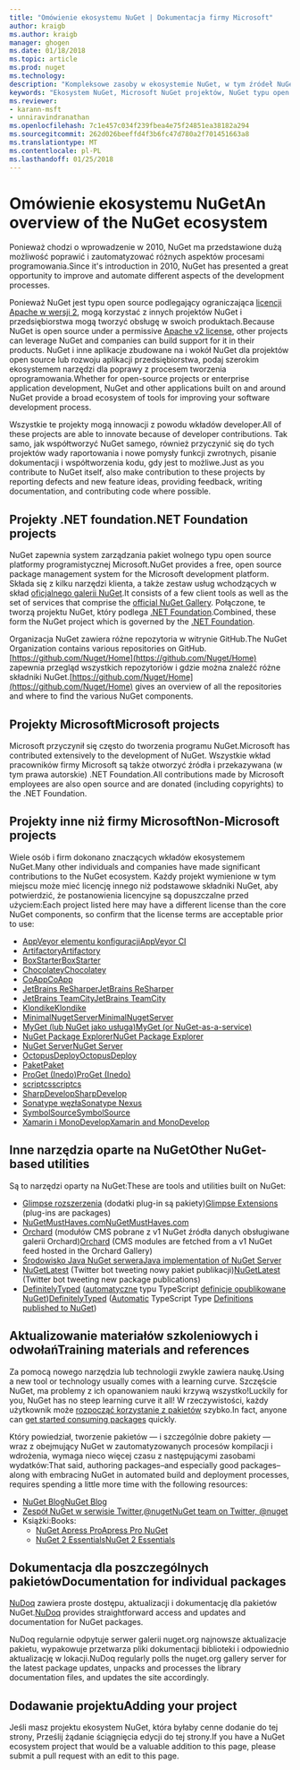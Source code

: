 ```yaml
---
title: "Omówienie ekosystemu NuGet | Dokumentacja firmy Microsoft"
author: kraigb
ms.author: kraigb
manager: ghogen
ms.date: 01/18/2018
ms.topic: article
ms.prod: nuget
ms.technology: 
description: "Kompleksowe zasoby w ekosystemie NuGet, w tym źródeł NuGet, Microsoft NuGet projektów, narzędzia i materiałów szkoleniowych."
keywords: "Ekosystem NuGet, Microsoft NuGet projektów, NuGet typu open source, narzędzia NuGet, materiałów szkoleniowych NuGet"
ms.reviewer:
- karann-msft
- unniravindranathan
ms.openlocfilehash: 7c1e457c034f239fbea4e75f24851ea38182a294
ms.sourcegitcommit: 262d026beeffd4f3b6fc47d780a2f701451663a8
ms.translationtype: MT
ms.contentlocale: pl-PL
ms.lasthandoff: 01/25/2018
---
```

# <a name="an-overview-of-the-nuget-ecosystem"></a><span data-ttu-id="bfdba-104">Omówienie ekosystemu NuGet</span><span class="sxs-lookup"><span data-stu-id="bfdba-104">An overview of the NuGet ecosystem</span></span>

<span data-ttu-id="bfdba-105">Ponieważ chodzi o wprowadzenie w 2010, NuGet ma przedstawione dużą możliwość poprawić i zautomatyzować różnych aspektów procesami programowania.</span><span class="sxs-lookup"><span data-stu-id="bfdba-105">Since it's introduction in 2010, NuGet has presented a great opportunity to improve and automate different aspects of the development processes.</span></span>

<span data-ttu-id="bfdba-106">Ponieważ NuGet jest typu open source podlegający ograniczająca [licencji Apache w wersji 2](http://choosealicense.com/licenses/apache/), mogą korzystać z innych projektów NuGet i przedsiębiorstwa mogą tworzyć obsługę w swoich produktach.</span><span class="sxs-lookup"><span data-stu-id="bfdba-106">Because NuGet is open source under a permissive [Apache v2 license](http://choosealicense.com/licenses/apache/), other projects can leverage NuGet and companies can build support for it in their products.</span></span> <span data-ttu-id="bfdba-107">NuGet i inne aplikacje zbudowane na i wokół NuGet dla projektów open source lub rozwoju aplikacji przedsiębiorstwa, podaj szerokim ekosystemem narzędzi dla poprawy z procesem tworzenia oprogramowania.</span><span class="sxs-lookup"><span data-stu-id="bfdba-107">Whether for open-source projects or enterprise application development, NuGet and other applications built on and around NuGet provide a broad ecosystem of tools for improving your software development process.</span></span>

<span data-ttu-id="bfdba-108">Wszystkie te projekty mogą innowacji z powodu wkładów developer.</span><span class="sxs-lookup"><span data-stu-id="bfdba-108">All of these projects are able to innovate because of developer contributions.</span></span> <span data-ttu-id="bfdba-109">Tak samo, jak współtworzyć NuGet samego, również przyczynić się do tych projektów wady raportowania i nowe pomysły funkcji zwrotnych, pisanie dokumentacji i współtworzenia kodu, gdy jest to możliwe.</span><span class="sxs-lookup"><span data-stu-id="bfdba-109">Just as you contribute to NuGet itself, also make contribution to these projects by reporting defects and new feature ideas, providing feedback, writing documentation, and contributing code where possible.</span></span>

## <a name="net-foundation-projects"></a><span data-ttu-id="bfdba-110">Projekty .NET foundation</span><span class="sxs-lookup"><span data-stu-id="bfdba-110">.NET Foundation projects</span></span>

<span data-ttu-id="bfdba-111">NuGet zapewnia system zarządzania pakiet wolnego typu open source platformy programistycznej Microsoft.</span><span class="sxs-lookup"><span data-stu-id="bfdba-111">NuGet provides a free, open source package management system for the Microsoft development platform.</span></span> <span data-ttu-id="bfdba-112">Składa się z kilku narzędzi klienta, a także zestaw usług wchodzących w skład [oficjalnego galerii NuGet](http://www.nuget.org).</span><span class="sxs-lookup"><span data-stu-id="bfdba-112">It consists of a few client tools as well as the set of services that comprise the [official NuGet Gallery](http://www.nuget.org).</span></span> <span data-ttu-id="bfdba-113">Połączone, te tworzą projektu NuGet, który podlega [.NET Foundation](http://www.dotnetfoundation.org/).</span><span class="sxs-lookup"><span data-stu-id="bfdba-113">Combined, these form the NuGet project which is governed by the [.NET Foundation](http://www.dotnetfoundation.org/).</span></span>

<span data-ttu-id="bfdba-114">Organizacja NuGet zawiera różne repozytoria w witrynie GitHub.</span><span class="sxs-lookup"><span data-stu-id="bfdba-114">The NuGet Organization contains various repositories on GitHub.</span></span> <span data-ttu-id="bfdba-115">[https://github.com/Nuget/Home](https://github.com/Nuget/Home) zapewnia przegląd wszystkich repozytoriów i gdzie można znaleźć różne składniki NuGet.</span><span class="sxs-lookup"><span data-stu-id="bfdba-115">[https://github.com/Nuget/Home](https://github.com/Nuget/Home) gives an overview of all the repositories and where to find the various NuGet components.</span></span>

## <a name="microsoft-projects"></a><span data-ttu-id="bfdba-116">Projekty Microsoft</span><span class="sxs-lookup"><span data-stu-id="bfdba-116">Microsoft projects</span></span>

<span data-ttu-id="bfdba-117">Microsoft przyczynił się często do tworzenia programu NuGet.</span><span class="sxs-lookup"><span data-stu-id="bfdba-117">Microsoft has contributed extensively to the development of NuGet.</span></span> <span data-ttu-id="bfdba-118">Wszystkie wkład pracowników firmy Microsoft są także otworzyć źródła i przekazywana (w tym prawa autorskie) .NET Foundation.</span><span class="sxs-lookup"><span data-stu-id="bfdba-118">All contributions made by Microsoft employees are also open source and are donated (including copyrights) to the .NET Foundation.</span></span>

## <a name="non-microsoft-projects"></a><span data-ttu-id="bfdba-119">Projekty inne niż firmy Microsoft</span><span class="sxs-lookup"><span data-stu-id="bfdba-119">Non-Microsoft projects</span></span>

<span data-ttu-id="bfdba-120">Wiele osób i firm dokonano znaczących wkładów ekosystemem NuGet.</span><span class="sxs-lookup"><span data-stu-id="bfdba-120">Many other individuals and companies have made significant contributions to the NuGet ecosystem.</span></span> <span data-ttu-id="bfdba-121">Każdy projekt wymienione w tym miejscu może mieć licencję innego niż podstawowe składniki NuGet, aby potwierdzić, że postanowienia licencyjne są dopuszczalne przed użyciem:</span><span class="sxs-lookup"><span data-stu-id="bfdba-121">Each project listed here may have a different license than the core NuGet components, so confirm that the license terms are acceptable prior to use:</span></span>

- [<span data-ttu-id="bfdba-122">AppVeyor elementu konfiguracji</span><span class="sxs-lookup"><span data-stu-id="bfdba-122">AppVeyor CI</span></span>](https://www.appveyor.com/)
- [<span data-ttu-id="bfdba-123">Artifactory</span><span class="sxs-lookup"><span data-stu-id="bfdba-123">Artifactory</span></span>](https://www.jfrog.com/artifactory/)
- [<span data-ttu-id="bfdba-124">BoxStarter</span><span class="sxs-lookup"><span data-stu-id="bfdba-124">BoxStarter</span></span>](http://boxstarter.org/)
- [<span data-ttu-id="bfdba-125">Chocolatey</span><span class="sxs-lookup"><span data-stu-id="bfdba-125">Chocolatey</span></span>](https://chocolatey.org/)
- [<span data-ttu-id="bfdba-126">CoApp</span><span class="sxs-lookup"><span data-stu-id="bfdba-126">CoApp</span></span>](http://coapp.org/)
- [<span data-ttu-id="bfdba-127">JetBrains ReSharper</span><span class="sxs-lookup"><span data-stu-id="bfdba-127">JetBrains ReSharper</span></span>](https://resharper-plugins.jetbrains.com/)
- [<span data-ttu-id="bfdba-128">JetBrains TeamCity</span><span class="sxs-lookup"><span data-stu-id="bfdba-128">JetBrains TeamCity</span></span>](https://www.jetbrains.com/teamcity/)
- [<span data-ttu-id="bfdba-129">Klondike</span><span class="sxs-lookup"><span data-stu-id="bfdba-129">Klondike</span></span>](https://github.com/themotleyfool/Klondike)
- [<span data-ttu-id="bfdba-130">MinimalNugetServer</span><span class="sxs-lookup"><span data-stu-id="bfdba-130">MinimalNugetServer</span></span>](https://github.com/TanukiSharp/MinimalNugetServer)
- [<span data-ttu-id="bfdba-131">MyGet (lub NuGet jako usługa)</span><span class="sxs-lookup"><span data-stu-id="bfdba-131">MyGet (or NuGet-as-a-service)</span></span>](http://www.myget.org/)
- [<span data-ttu-id="bfdba-132">NuGet Package Explorer</span><span class="sxs-lookup"><span data-stu-id="bfdba-132">NuGet Package Explorer</span></span>](https://github.com/NuGetPackageExplorer/NuGetPackageExplorer)
- [<span data-ttu-id="bfdba-133">NuGet Server</span><span class="sxs-lookup"><span data-stu-id="bfdba-133">NuGet Server</span></span>](http://nugetserver.net/)
- [<span data-ttu-id="bfdba-134">OctopusDeploy</span><span class="sxs-lookup"><span data-stu-id="bfdba-134">OctopusDeploy</span></span>](https://octopus.com/)
- [<span data-ttu-id="bfdba-135">Paket</span><span class="sxs-lookup"><span data-stu-id="bfdba-135">Paket</span></span>](https://fsprojects.github.io/Paket/)
- [<span data-ttu-id="bfdba-136">ProGet (Inedo)</span><span class="sxs-lookup"><span data-stu-id="bfdba-136">ProGet (Inedo)</span></span>](http://inedo.com/proget)
- [<span data-ttu-id="bfdba-137">scriptcs</span><span class="sxs-lookup"><span data-stu-id="bfdba-137">scriptcs</span></span>](http://scriptcs.net/)
- [<span data-ttu-id="bfdba-138">SharpDevelop</span><span class="sxs-lookup"><span data-stu-id="bfdba-138">SharpDevelop</span></span>](http://community.sharpdevelop.net/blogs/mattward/archive/2011/01/23/NuGetSupportInSharpDevelop.aspx)
- [<span data-ttu-id="bfdba-139">Sonatype węzła</span><span class="sxs-lookup"><span data-stu-id="bfdba-139">Sonatype Nexus</span></span>](http://www.sonatype.com/nexus-repository-sonatype)
- [<span data-ttu-id="bfdba-140">SymbolSource</span><span class="sxs-lookup"><span data-stu-id="bfdba-140">SymbolSource</span></span>](http://www.symbolsource.org/Public)
- [<span data-ttu-id="bfdba-141">Xamarin i MonoDevelop</span><span class="sxs-lookup"><span data-stu-id="bfdba-141">Xamarin and MonoDevelop</span></span>](https://github.com/mrward/monodevelop-nuget-addin)

## <a name="other-nuget-based-utilities"></a><span data-ttu-id="bfdba-142">Inne narzędzia oparte na NuGet</span><span class="sxs-lookup"><span data-stu-id="bfdba-142">Other NuGet-based utilities</span></span>

<span data-ttu-id="bfdba-143">Są to narzędzi oparty na NuGet:</span><span class="sxs-lookup"><span data-stu-id="bfdba-143">These are tools and utilities built on NuGet:</span></span>

- <span data-ttu-id="bfdba-144">[Glimpse rozszerzenia](http://getglimpse.com/Packages) (dodatki plug-in są pakiety)</span><span class="sxs-lookup"><span data-stu-id="bfdba-144">[Glimpse Extensions](http://getglimpse.com/Packages) (plug-ins are packages)</span></span>
- [<span data-ttu-id="bfdba-145">NuGetMustHaves.com</span><span class="sxs-lookup"><span data-stu-id="bfdba-145">NuGetMustHaves.com</span></span>](http://nugetmusthaves.com/)
- <span data-ttu-id="bfdba-146">[Orchard](http://www.orchardproject.net/) (modułów CMS pobrane z v1 NuGet źródła danych obsługiwane galerii Orchard)</span><span class="sxs-lookup"><span data-stu-id="bfdba-146">[Orchard](http://www.orchardproject.net/) (CMS modules are fetched from a v1 NuGet feed hosted in the Orchard Gallery)</span></span>
- [<span data-ttu-id="bfdba-147">Środowisko Java NuGet serwera</span><span class="sxs-lookup"><span data-stu-id="bfdba-147">Java implementation of NuGet Server</span></span>](http://jonnyzzz.com/blog/2012/03/07/nuget-server-in-pure-java/)
- <span data-ttu-id="bfdba-148">[NuGetLatest](https://twitter.com/NuGetLatest) (Twitter bot tweeting nowy pakiet publikacji)</span><span class="sxs-lookup"><span data-stu-id="bfdba-148">[NuGetLatest](https://twitter.com/NuGetLatest) (Twitter bot tweeting new package publications)</span></span>
- <span data-ttu-id="bfdba-149">[DefinitelyTyped](http://definitelytyped.org/) ([automatyczne](https://github.com/DefinitelyTyped/NugetAutomation/) typu TypeScript [definicje opublikowane NuGet](http://www.nuget.org/packages?q=DefinitelyTyped))</span><span class="sxs-lookup"><span data-stu-id="bfdba-149">[DefinitelyTyped](http://definitelytyped.org/) ([Automatic](https://github.com/DefinitelyTyped/NugetAutomation/) TypeScript Type [Definitions published to NuGet](http://www.nuget.org/packages?q=DefinitelyTyped))</span></span>

## <a name="training-materials-and-references"></a><span data-ttu-id="bfdba-150">Aktualizowanie materiałów szkoleniowych i odwołań</span><span class="sxs-lookup"><span data-stu-id="bfdba-150">Training materials and references</span></span>

<span data-ttu-id="bfdba-151">Za pomocą nowego narzędzia lub technologii zwykle zawiera naukę.</span><span class="sxs-lookup"><span data-stu-id="bfdba-151">Using a new tool or technology usually comes with a learning curve.</span></span> <span data-ttu-id="bfdba-152">Szczęście NuGet, ma problemy z ich opanowaniem nauki krzywą wszystko!</span><span class="sxs-lookup"><span data-stu-id="bfdba-152">Luckily for you, NuGet has no steep learning curve it all!</span></span> <span data-ttu-id="bfdba-153">W rzeczywistości, każdy użytkownik może [rozpocząć korzystanie z pakietów](../quickstart/use-a-package.md) szybko.</span><span class="sxs-lookup"><span data-stu-id="bfdba-153">In fact, anyone can [get started consuming packages](../quickstart/use-a-package.md) quickly.</span></span>

<span data-ttu-id="bfdba-154">Który powiedział, tworzenie pakietów — i szczególnie dobre pakiety — wraz z obejmujący NuGet w zautomatyzowanych procesów kompilacji i wdrożenia, wymaga nieco więcej czasu z następującymi zasobami wydatków:</span><span class="sxs-lookup"><span data-stu-id="bfdba-154">That said, authoring packages–and especially good packages–along with  embracing NuGet in automated build and deployment processes, requires spending a little more time with the following resources:</span></span>

- [<span data-ttu-id="bfdba-155">NuGet Blog</span><span class="sxs-lookup"><span data-stu-id="bfdba-155">NuGet Blog</span></span>](http://blog.nuget.org/)
- [<span data-ttu-id="bfdba-156">Zespół NuGet w serwisie Twitter,@nuget</span><span class="sxs-lookup"><span data-stu-id="bfdba-156">NuGet team on Twitter, @nuget</span></span>](http://twitter.com/nuget)
- <span data-ttu-id="bfdba-157">Książki:</span><span class="sxs-lookup"><span data-stu-id="bfdba-157">Books:</span></span>
  - [<span data-ttu-id="bfdba-158">NuGet Apress Pro</span><span class="sxs-lookup"><span data-stu-id="bfdba-158">Apress Pro NuGet</span></span>](http://bit.ly/ProNuGet)
  - [<span data-ttu-id="bfdba-159">NuGet 2 Essentials</span><span class="sxs-lookup"><span data-stu-id="bfdba-159">NuGet 2 Essentials</span></span>](http://www.amazon.com/NuGet-2-Essentials-Damir-Arh-ebook/dp/B00GTQD5M4)

## <a name="documentation-for-individual-packages"></a><span data-ttu-id="bfdba-160">Dokumentacja dla poszczególnych pakietów</span><span class="sxs-lookup"><span data-stu-id="bfdba-160">Documentation for individual packages</span></span>

<span data-ttu-id="bfdba-161">[NuDoq](http://nudoq.org) zawiera proste dostępu, aktualizacji i dokumentację dla pakietów NuGet.</span><span class="sxs-lookup"><span data-stu-id="bfdba-161">[NuDoq](http://nudoq.org) provides straightforward access and updates and documentation for NuGet packages.</span></span>

<span data-ttu-id="bfdba-162">NuDoq regularnie odpytuje serwer galerii nuget.org najnowsze aktualizacje pakietu, wypakowuje przetwarza pliki dokumentacji biblioteki i odpowiednio aktualizację w lokacji.</span><span class="sxs-lookup"><span data-stu-id="bfdba-162">NuDoq regularly polls the nuget.org gallery server for the latest package updates, unpacks and processes the library documentation files, and updates the site accordingly.</span></span>

## <a name="adding-your-project"></a><span data-ttu-id="bfdba-163">Dodawanie projektu</span><span class="sxs-lookup"><span data-stu-id="bfdba-163">Adding your project</span></span>

<span data-ttu-id="bfdba-164">Jeśli masz projektu ekosystem NuGet, która byłaby cenne dodanie do tej strony, Prześlij żądanie ściągnięcia edycji do tej strony.</span><span class="sxs-lookup"><span data-stu-id="bfdba-164">If you have a NuGet ecosystem project that would be a valuable addition to this page, please  submit a pull request with an edit to this page.</span></span>
